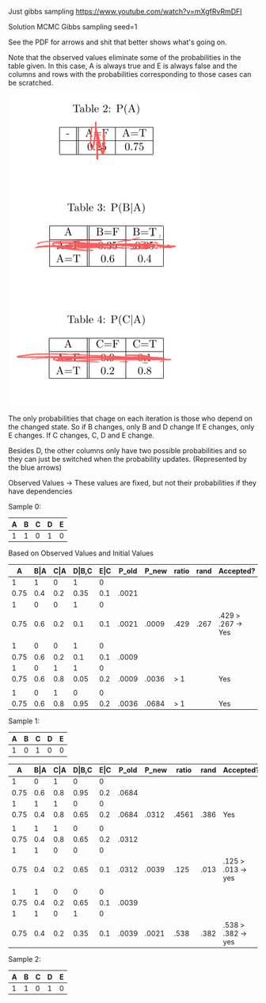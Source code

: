 Just gibbs sampling
https://www.youtube.com/watch?v=mXgfRvRmDFI

Solution MCMC Gibbs sampling seed=1

See the PDF for arrows and shit that better shows what's going on.

Note that the observed values eliminate some of the probabilities in the table given. In this case, A is always true and E is always false and the columns and rows with the probabilities corresponding to those cases can be scratched.

![Removed rows](MCMC-gibbs-1.png)

The only probabilities that chage on each iteration is those who depend on the changed state. So if B changes, only B and D change If E changes, only E changes. If C changes, C, D and E change.

Besides D, the other columns only have two possible probabilities and so they can just be switched when the probability updates. \(Represented by the blue arrows\)

Observed Values -> These values are fixed, but not their probabilities if they have dependencies

Sample 0:

A | B | C | D | E
--|---|---|---|---
1 | 1 | 0 | 1 | 0

Based on Observed Values and Initial Values

A | B\|A | C\|A | D\|B,C | E\|C | P_old | P_new | ratio | rand | Accepted?
--|------|------|--------|------|-------|-------|-------|------|----------
1 | 1 | 0 | 1 | 0 
0.75 | 0.4 | 0.2 | 0.35 | 0.1 | .0021
1 | 0 | 0 | 1 | 0 
0.75 | 0.6 | 0.2 | 0.1 | 0.1 | .0021 | .0009 | .429 | .267 | .429 \> .267 \-> Yes
 | | | | | | | | | 
1 | 0 | 0 | 1 | 0 
0.75 | 0.6 | 0.2 | 0.1 | 0.1 | .0009
1 | 0 | 1 | 1 | 0 
0.75 | 0.6 | 0.8 | 0.05 | 0.2 | .0009 | .0036 | \> 1 | | Yes
 | | | | | | | | | 
1 | 0 | 1 | 0 | 0
0.75 | 0.6 | 0.8 | 0.95 | 0.2 | .0036 | .0684 | \> 1 | | Yes

Sample 1:

A | B | C | D | E
--|---|---|---|---
1 | 0 | 1 | 0 | 0

A | B\|A | C\|A | D\|B,C | E\|C | P_old | P_new | ratio | rand | Accepted?
--|------|------|--------|------|-------|-------|-------|------|----------
1 | 0 | 1 | 0 | 0
0.75 | 0.6 | 0.8 | 0.95 | 0.2 | .0684
1 | 1 | 1 | 0 | 0
0.75 | 0.4 | 0.8 | 0.65 | 0.2 | .0684 | .0312 | .4561 | .386 | Yes
 | | | | | | | | | 
1 | 1 | 1 | 0 | 0
0.75 | 0.4 | 0.8 | 0.65 | 0.2 | .0312 |
1 | 1 | 0 | 0 | 0
0.75 | 0.4 | 0.2 | 0.65 | 0.1 | .0312 | .0039 | .125 | .013 | .125 \> .013 \-> yes
 | | | | | | | | | 
1 | 1 | 0 | 0 | 0
0.75 | 0.4 | 0.2 | 0.65 | 0.1 | .0039
1 | 1 | 0 | 1  | 0
0.75 | 0.4 | 0.2 | 0.35 | 0.1 | .0039 | .0021 | .538 | .382 | .538 \> .382 \-> yes

Sample 2:

A | B | C | D | E
--|---|---|---|---
1 | 1 | 0 | 1 | 0
